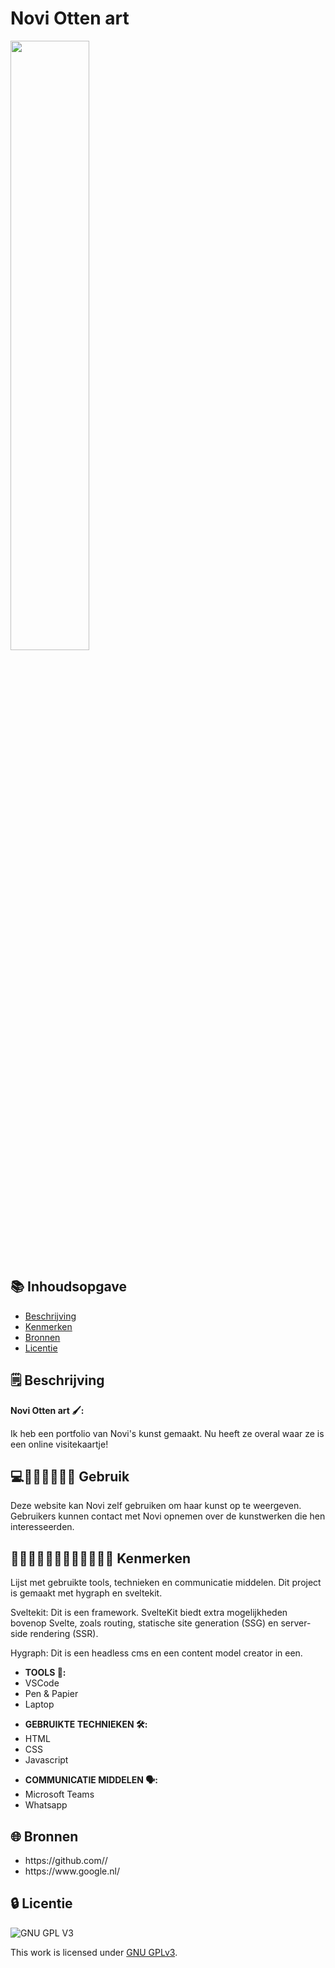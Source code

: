 
# Novi Otten art

<img src='https://github.com/Daniquedejong/Art-novi/assets/112856683/a1239a90-6a15-454d-b04f-6d28bef5eeb3' width=50%>


## 📚 Inhoudsopgave

* [Beschrijving](#beschrijving)
* [Kenmerken](#kenmerken)
* [Bronnen](#bronnen)
* [Licentie](#licentie)

## 🗒️ Beschrijving
<strong>Novi Otten art 🖌️:</strong>

<p>Ik heb een portfolio van Novi's kunst gemaakt. Nu heeft ze overal waar ze is een online visitekaartje!</p>
  
## 💻👨🏻‍💻👨🏼‍💻 Gebruik

Deze website kan Novi zelf gebruiken om haar kunst op te weergeven. Gebruikers kunnen contact met Novi opnemen over de kunstwerken die hen interesseerden. 

## 👩🏼‍💻👩🏾‍💻👨🏻‍💻👨🏼‍💻 Kenmerken

Lijst met gebruikte tools, technieken en communicatie middelen.
Dit project is gemaakt met hygraph en sveltekit.

Sveltekit: Dit is een framework. SvelteKit biedt extra mogelijkheden bovenop Svelte, zoals routing, statische site generation (SSG) en server-side rendering (SSR).

Hygraph: Dit is een headless cms en een content model creator in een. 

<ul>
<li><strong>TOOLS 🧰:</strong></li>
<li>VSCode</li>
<li>Pen & Papier</li>
<li>Laptop</li>
</ul>

<ul>
<li><strong>GEBRUIKTE TECHNIEKEN 🛠️:</strong></li>
<li>HTML</li>
<li>CSS</li>
<li>Javascript</li>
</ul>

<ul>
<li><strong>COMMUNICATIE MIDDELEN 🗣️:</strong></li>
<li>Microsoft Teams</li>
 <li>Whatsapp</li>
</ul>


## 🌐 Bronnen

<ul>

<li>https://github.com//</li>

<li>https://www.google.nl/</li>

</ul>



## 🔒 Licentie

![GNU GPL V3](https://www.gnu.org/graphics/gplv3-127x51.png)

This work is licensed under [GNU GPLv3](./LICENSE).
